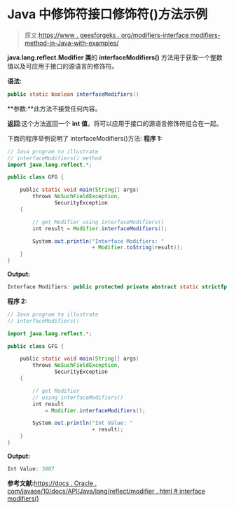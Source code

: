 # Java 中修饰符接口修饰符()方法示例

> 原文:[https://www . geesforgeks . org/modifiers-interface modifiers-method-in-Java-with-examples/](https://www.geeksforgeeks.org/modifiers-interfacemodifiers-method-in-java-with-examples/)

**java.lang.reflect.Modifier 类**的 **interfaceModifiers()** 方法用于获取一个整数值以及可应用于接口的源语言的修饰符。

**语法:**

```java
public static boolean interfaceModifiers()

```

**参数:**此方法不接受任何内容。

**返回**:这个方法返回一个 **int 值**，将可以应用于接口的源语言修饰符组合在一起。

下面的程序举例说明了 interfaceModifiers()方法:
**程序 1:**

```java
// Java program to illustrate
// interfaceModifiers() method
import java.lang.reflect.*;

public class GFG {

    public static void main(String[] args)
        throws NoSuchFieldException,
               SecurityException
    {

        // get Modifier using interfaceModifiers()
        int result = Modifier.interfaceModifiers();

        System.out.println("Interface Modifiers: "
                           + Modifier.toString(result));
    }
}
```

**Output:**

```java
Interface Modifiers: public protected private abstract static strictfp

```

**程序 2:**

```java
// Java program to illustrate
// interfaceModifiers()

import java.lang.reflect.*;

public class GFG {

    public static void main(String[] args)
        throws NoSuchFieldException,
               SecurityException
    {

        // get Modifier
        // using interfaceModifiers()
        int result
            = Modifier.interfaceModifiers();

        System.out.println("Int Value: "
                           + result);
    }
}
```

**Output:**

```java
Int Value: 3087

```

**参考文献:**[https://docs . Oracle . com/javase/10/docs/API/Java/lang/reflect/modifier . html # interface modifiers()](https://docs.oracle.com/javase/10/docs/api/java/lang/reflect/Modifier.html#interfaceModifiers--)